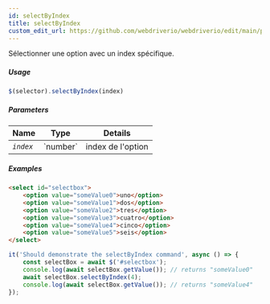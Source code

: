 ```yaml
---
id: selectByIndex
title: selectByIndex
custom_edit_url: https://github.com/webdriverio/webdriverio/edit/main/packages/webdriverio/src/commands/element/selectByIndex.ts
---
```


Sélectionner une option avec un index spécifique.

##### Usage

```js
$(selector).selectByIndex(index)
```

##### Parameters

<table>
  <thead>
    <tr>
      <th>Name</th><th>Type</th><th>Details</th>
    </tr>
  </thead>
  <tbody>
    <tr>
      <td><code><var>index</var></code></td>
      <td>`number`</td>
      <td>index de l'option</td>
    </tr>
  </tbody>
</table>

##### Examples

```html title="example.html"
<select id="selectbox">
    <option value="someValue0">uno</option>
    <option value="someValue1">dos</option>
    <option value="someValue2">tres</option>
    <option value="someValue3">cuatro</option>
    <option value="someValue4">cinco</option>
    <option value="someValue5">seis</option>
</select>
```

```js title="selectByIndex.js"
it('Should demonstrate the selectByIndex command', async () => {
    const selectBox = await $('#selectbox');
    console.log(await selectBox.getValue()); // returns "someValue0"
    await selectBox.selectByIndex(4);
    console.log(await selectBox.getValue()); // returns "someValue4"
});
```